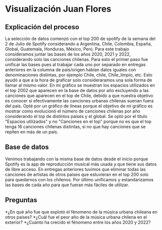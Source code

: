 # Visualización Juan Flores
## Explicación del proceso
La selección de datos comenzó con el top 200 de spotify de la semana del 2 de Julio de Spotify considerando a Argentina, Chile, Colombia, España, Global, Guatemala, Honduras, México, Perú. 
Para este trabajo consideramos juntar las bases de los años 2020, 2021 y 2022, considerando solo las canciones chilenas. Para esto el primer paso fue unificar las bases pues al trabajar cada uno por separado en entregas anteriores en la columna de país/origen habían datos iguales con denominaciones distintas, por ejemplo Chile, chile, Chile_limpio, etc. Esto ayudó a que a la hora de graficar solo consideraramos una sola forma de llamar al mismo valor.
En mi gráfico se muestran los espacios utilizados en el top 2002 que aparecen en la base de datos por año excluyendo a las canciones que aparecen en el top de Chile, debido a que nuestra objetivo es conocer si efectivamente las canciones urbanas chilenas suenan fuera del país.
Opté por un gráfico de líneas porque el objetivo de mi gráfico es mostrar como evolucionó el número de canciones chilenas por año considerando el top de distintos países y el global. 
Se optó por el título "Espacios utilizados" y no "Canciones en el top" porque no es que el top tenga 16 canciones chilenas distintas, si no que hay canciones que se repiten en más de un país.
## Base de datos
Venimos trabajando con la misma base de datos desde el inicio porque Spotify es la app de reproducción musical más usada y que tiene sus datos de libre acceso. En entregas anteriores tuvimos que eliminar todas las canciones de artistas de otros países que estuvieran en el top 200 solo para quedarnos con los chilenos. Por último unificamos y estandarizamos las bases de cada año para que fueran más fáciles de utilizar.
## Preguntas
*¿En qué año fue que explotó el fénomeno de la música urbana chileana en otros países?
*¿Cuál fue el peor año de la música urbana chilena en el exterior?
*¿Cuánto ha crecido el fénomeno entre los años 2020 y 2022?
